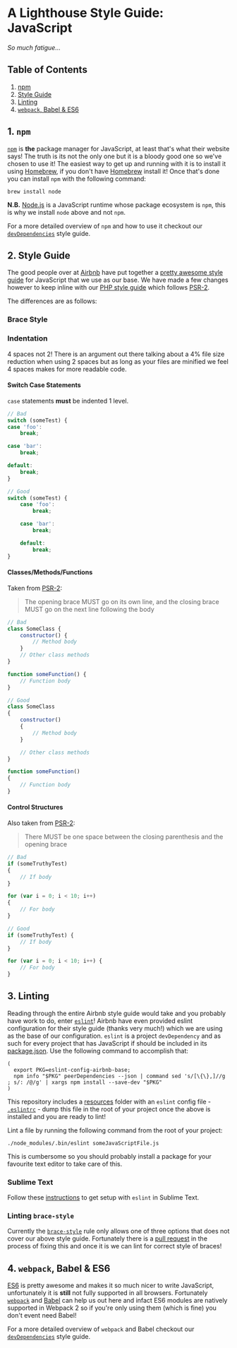 # A Lighthouse Style Guide: JavaScript

*So much fatigue...*

## Table of Contents

1. [npm](#1-npm)
2. [Style Guide](#2-style-guide)
3. [Linting](#3-linting)
4. [`webpack`, Babel & ES6](#4-webpack-babel--es6)

## 1. `npm`

[`npm`](https://www.npmjs.com/) is **the** package manager for JavaScript, at least that's what their website says! The truth is its not the only one but it is a bloody good one so we've chosen to use it! The easiest way to get up and running with it is to install it using [Homebrew](http://brew.sh/), if you don't have [Homebrew](http://brew.sh/) install it! Once that's done you can install `npm` with the following command:

`brew install node`

**N.B.** [Node.js](https://nodejs.org/en/) is a JavaScript runtime whose package ecosystem is `npm`, this is why we install `node` above and not `npm`.

For a more detailed overview of `npm` and how to use it checkout our [`devDependencies`](https://github.com/wearelighthouse/devDependencies#2-npm) style guide.

## 2. Style Guide

The good people over at [Airbnb](https://github.com/airbnb) have put together a [pretty awesome style guide](https://github.com/airbnb/javascript) for JavaScript that we use as our base. We have made a few changes however to keep inline with our [PHP style guide](https://github.com/wearelighthouse/php) which follows [PSR-2](https://github.com/php-fig/fig-standards/blob/master/accepted/PSR-2-coding-style-guide.md).

The differences are as follows:

### Brace Style

### Indentation

4 spaces not 2! There is an argument out there talking about a 4% file size reduction when using 2 spaces but as long as your files are minified we feel 4 spaces makes for more readable code.

#### Switch Case Statements

`case` statements **must** be indented 1 level.

~~~javascript
// Bad
switch (someTest) {
case 'foo':
    break;

case 'bar':
    break;

default:
    break;
}

// Good
switch (someTest) {
    case 'foo':
        break;

    case 'bar':
        break;

    default:
        break;
}
~~~

#### Classes/Methods/Functions

Taken from [PSR-2](https://github.com/php-fig/fig-standards/blob/master/accepted/PSR-2-coding-style-guide.md):

> The opening brace MUST go on its own line, and the closing brace MUST go on the next line following the body

~~~javascript
// Bad
class SomeClass {
    constructor() {
        // Method body
    }
    // Other class methods
}

function someFunction() {
    // Function body
}

// Good
class SomeClass
{
    constructor()
    {
        // Method body
    }

    // Other class methods
}

function someFunction()
{
    // Function body
}
~~~

#### Control Structures

Also taken from [PSR-2](https://github.com/php-fig/fig-standards/blob/master/accepted/PSR-2-coding-style-guide.md):

> There MUST be one space between the closing parenthesis and the opening brace

~~~javascript
// Bad
if (someTruthyTest)
{
    // If body
}

for (var i = 0; i < 10; i++)
{
    // For body
}

// Good
if (someTruthyTest) {
    // If body
}

for (var i = 0; i < 10; i++) {
    // For body
}
~~~

## 3. Linting

Reading through the entire Airbnb style guide would take and you probably have work to do, enter [`eslint`](http://eslint.org/)! Airbnb have even provided eslint configuration for their style guide (thanks very much!) which we are using as the base of our configuration. `eslint` is a project `devDependency` and as such for every project that has JavaScript if should be included in its [package.json](resources/package.json). Use the following command to accomplish that:

~~~
(
  export PKG=eslint-config-airbnb-base;
  npm info "$PKG" peerDependencies --json | command sed 's/[\{\},]//g ; s/: /@/g' | xargs npm install --save-dev "$PKG"
)
~~~

This repository includes a [resources](resources) folder with an `eslint` config file - [`.eslintrc`](resources/.eslintrc) - dump this file in the root of your project once the above is installed and you are ready to lint!

Lint a file by running the following command from the root of your project:

`./node_modules/.bin/eslint someJavaScriptFile.js`

This is cumbersome so you should probably install a package for your favourite text editor to take care of this.

### Sublime Text

Follow these [instructions](https://packagecontrol.io/packages/SublimeLinter-contrib-eslint) to get setup with `eslint` in Sublime Text.

### Linting `brace-style`

Currently the [`brace-style`](http://eslint.org/docs/rules/brace-style) rule only allows one of three options that does not cover our above style guide. Fortunately there is a [pull request](https://github.com/eslint/eslint/issues/6828) in the process of fixing this and once it is we can lint for correct style of braces!

## 4. `webpack`, Babel & ES6

[ES6](https://github.com/lukehoban/es6features) is pretty awesome and makes it so much nicer to write JavaScript, unfortunately it is **still** not fully supported in all browsers. Fortunately [`webpack`](https://webpack.github.io/) and [Babel](https://babeljs.io/) can help us out here and infact ES6 modules are natively supported in Webpack 2 so if you're only using them (which is fine) you don't event need Babel!

For a more detailed overview of `webpack` and Babel checkout our [`devDependencies`](https://github.com/wearelighthouse/devDependencies#5-webpack--babel) style guide.
